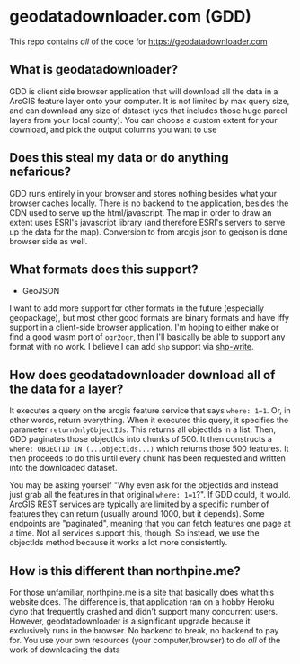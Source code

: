 # geodatadownloader.com (GDD)
This repo contains *all* of the code for https://geodatadownloader.com

## What is geodatadownloader?
GDD is client side browser application that will download all the data in a ArcGIS feature layer onto your computer. It is not limited by max query size, and can download any size of dataset (yes that includes those huge parcel layers from your local county). You can choose a custom extent for your download, and pick the output columns you want to use

## Does this steal my data or do anything nefarious?
GDD runs entirely in your browser and stores nothing besides what your browser caches locally. There is no backend to the application, besides the CDN used to serve up the html/javascript. The map in order to draw an extent uses ESRI's javascript library (and therefore ESRI's servers to serve up the data for the map). Conversion to from arcgis json to geojson is done browser side as well.

## What formats does this support?
* GeoJSON

 I want to add more support for other formats in the future (especially geopackage), but most other good formats are binary formats and have iffy support in a client-side browser application. I'm hoping to either make or find a good wasm port of `ogr2ogr`, then I'll basically be able to support any format with no work. I believe I can add `shp` support via [shp-write](https://github.com/mapbox/shp-write).

## How does geodatadownloader download **all** of the data for a layer?
It executes a query on the arcgis feature service that says `where: 1=1`. Or, in other words, return everything. When it executes this query, it specifies the parameter `returnOnlyObjectIds`. This returns all objectIds in a list. Then, GDD paginates those objectIds into chunks of 500. It then constructs a `where: OBJECTID IN (...objectIds...)` which returns those 500 features. It then proceeds to do this until every chunk has been requested and written into the downloaded dataset.

You may be asking yourself "Why even ask for the objectIds and instead just grab all the features in that original `where: 1=1`?". If GDD could, it would. ArcGIS REST services are typically are limited by a specific number of features they can return (usually around 1000, but it depends). Some endpoints are "paginated", meaning that you can fetch features one page at a time. Not all services support this, though. So instead, we use the objectIds method because it works a lot more consistently.

## How is this different than northpine.me?
For those unfamiliar, northpine.me is a site that basically does what this website does. The difference is, that application ran on a hobby Heroku dyno that frequently crashed and didn't support many concurrent users. However, geodatadownloader is a significant upgrade because it exclusively runs in the browser. No backend to break, no backend to pay for. You use your own resources (your computer/browser) to do *all* of the work of downloading the data 

